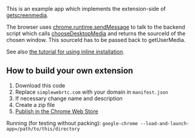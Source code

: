 This is an example app which implements the extension-side of [getscreenmedia](https://github.com/henrikjoreteg/getscreenmedia).

The browser useѕ [chrome.runtime.sendMessage](https://developer.chrome.com/extensions/runtime#method-sendMessage) to talk to the backend script which calls [chooseDesktopMedia](https://developer.chrome.com/extensions/desktopCapture) and returns the sourceId of the chosen window. This sourceId has to be passed back to getUserMedia.

See also [the tutorial for using inline installation](https://developer.chrome.com/webstore/inline_installation).

## How to build your own extension
1. Download this code
2. Replace `simplewebrtc.com` with your domain in `manifest.json`
3. If necessary change name and description
4. Create a zip file
5. [Publish in the Chrome Web Store](https://developer.chrome.com/webstore/publish)

Running (for testing without packing):
    `google-chrome --load-and-launch-app=/path/to/this/directory`
